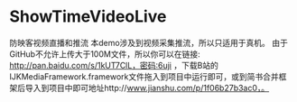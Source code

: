 # ShowTimeVideoLive
防映客视频直播和推流
本demo涉及到视频采集推流，所以只适用于真机。
由于GitHub不允许上传大于100M文件，所以你可以在链接: http://pan.baidu.com/s/1kUT7ClL，密码:6uji ，下载B站的IJKMediaFramework.framework文件拖入到项目中运行即可，或到简书合并框架后导入到项目中即可地址http://www.jianshu.com/p/1f06b27b3ac0，。
